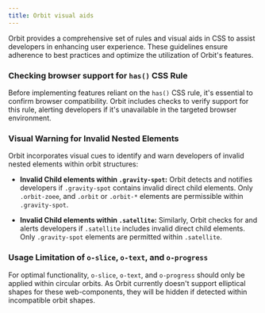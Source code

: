 ```yaml
---
title: Orbit visual aids
---
```


Orbit provides a comprehensive set of rules and visual aids in CSS to assist developers in enhancing user experience. These guidelines ensure adherence to best practices and optimize the utilization of Orbit's features.

### Checking browser support for `has()` CSS Rule

Before implementing features reliant on the `has()` CSS rule, it's essential to confirm browser compatibility. Orbit includes checks to verify support for this rule, alerting developers if it's unavailable in the targeted browser environment.

### Visual Warning for Invalid Nested Elements

Orbit incorporates visual cues to identify and warn developers of invalid nested elements within orbit structures:

- **Invalid Child elements within `.gravity-spot`:** Orbit detects and notifies developers if `.gravity-spot` contains invalid direct child elements. Only  `.orbit-zoee`, and `.orbit` or `.orbit-*` elements are permissible within `.gravity-spot`.

- **Invalid Child elements within `.satellite`:** Similarly, Orbit checks for and alerts developers if `.satellite` includes invalid direct child elements. Only `.gravity-spot` elements are permitted within `.satellite`.


### Usage Limitation of `o-slice`, `o-text`, and `o-progress`

For optimal functionality, `o-slice`, `o-text`, and `o-progress` should only be applied within circular orbits. As Orbit currently doesn't support elliptical shapes for these web-components, they will be hidden if detected within incompatible orbit shapes.
